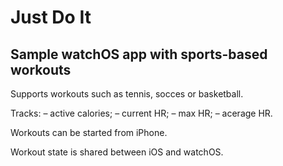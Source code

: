 # Just Do It
## Sample watchOS app with sports-based workouts

Supports workouts such as tennis, socces or basketball.

Tracks:
– active calories;
– current HR;
– max HR;
– acerage HR.

Workouts can be started from iPhone.

Workout state is shared between iOS and watchOS.

